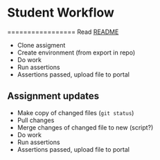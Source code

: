 # Student Workflow
=================
Read [README](https://github.com/LDSSA/batch3-students/blob/master/README.md)

* Clone assigment
* Create environment (from export in repo)
* Do work
* Run assertions
* Assertions passed, upload file to portal


## Assignment updates
* Make copy of changed files (`git status`)
* Pull changes
* Merge changes of changed file to new (script?)
* Do work
* Run assertions
* Assertions passed, upload file to portal
